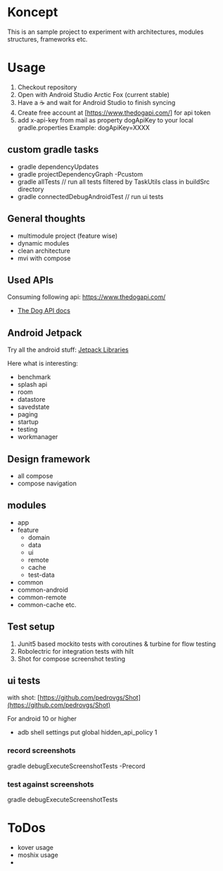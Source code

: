 # Koncept

This is an sample project to experiment with architectures, modules structures, frameworks etc.

# Usage

1. Checkout repository
2. Open with Android Studio Arctic Fox (current stable)
3. Have a :coffee: and wait for Android Studio to finish syncing
4. Create free account at [https://www.thedogapi.com/] for api token
5. add x-api-key from mail as property dogApiKey to your local gradle.properties Example:
   dogApiKey=XXXX

## custom gradle tasks

- gradle dependencyUpdates
- gradle projectDependencyGraph -Pcustom
- gradle allTests // run all tests filtered by TaskUtils class in buildSrc directory
- gradle connectedDebugAndroidTest // run ui tests

## General thoughts

- multimodule project (feature wise)
- dynamic modules
- clean architecture
- mvi with compose

## Used APIs

Consuming following api: https://www.thedogapi.com/
- [The Dog API docs](https://docs.thedogapi.com/)

## Android Jetpack

Try all the android
stuff: [Jetpack Libraries](https://developer.android.com/jetpack/androidx/explorer)

Here what is interesting:

- benchmark
- splash api
- room
- datastore
- savedstate
- paging
- startup
- testing
- workmanager

## Design framework

- all compose
- compose navigation

## modules

- app
- feature
    - domain
    - data
    - ui
    - remote
    - cache
    - test-data
- common
- common-android
- common-remote
- common-cache etc.

## Test setup

1. Junit5 based mockito tests with coroutines & turbine for flow testing
2. Robolectric for integration tests with hilt
3. Shot for compose screenshot testing

## ui tests

with shot: [https://github.com/pedrovgs/Shot](https://github.com/pedrovgs/Shot)

For android 10 or higher

- adb shell settings put global hidden_api_policy 1

### record screenshots

gradle debugExecuteScreenshotTests -Precord

### test against screenshots

gradle debugExecuteScreenshotTests

# ToDos
- kover usage
- moshix usage
- 